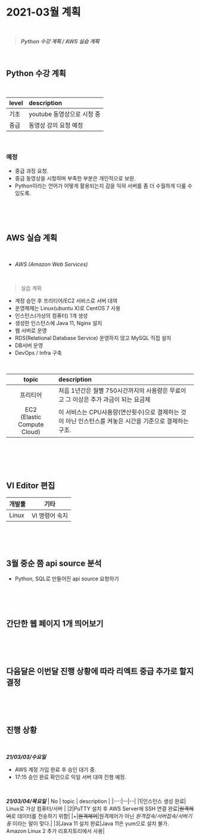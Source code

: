 # 2021-03월 계획

<br>

> ***Python 수강 계획 / AWS 실습 계획***

<br>

## Python 수강 계획

<br>

|level|description|
|--|:--|
|기초|youtube 동영상으로 시청 중|
|중급| 동영상 강의 요청 예정|

<br>

### 예정
- 중급 과정 요청.
- 중급 동영상을 시청하며 부족한 부분은 개인적으로 보완.
- Python이라는 언어가 어떻게 활용되는지 감을 익혀 서버를 좀 더 수월하게 다룰 수 있도록.

<br>
<br>
<br>

## AWS 실습 계획

<br>

- *AWS (Amazon Web Services)*

<br>

> 실습 계획
- 계정 승인 후 프리티어/EC2 서비스로 서버 대여
- 운영체제는 Linux(ubuntu X)로 CentOS 7 사용
- 인스턴스(가상의 컴퓨터) 1개 생성
- 생성한 인스턴스에 Java 11, Nginx 설치
- 웹 서버로 운영 
- RDS(Relational Database Service) 운영하지 않고 MySQL 직접 설치
- DB서버 운영
- DevOps / Infra 구축 

<br>

|topic|description|
|:--:|:--|
|프리티어|처음 1년간은 월별 750시간까지의 사용량은 무료이고 그 이상은 추가 과금이 되는 요금제|
|EC2 <br>(Elastic Compute Cloud)| 이 서비스는 CPU사용량(연산횟수)으로 결제하는 것이 아닌 인스턴스를 켜놓은 시간을 기준으로 결제하는 구조.

<br>
<br>
<br>
<br>

## VI Editor 편집 
|개발툴|기타|
|--|--|
|Linux|VI 명령어 숙지|



<br>
<br>
<br>


## 3월 중순 쯤 api source 분석 
- Python, SQL로 만들어진 api source 요청하기


<br>
<br>
<br>

## 간단한 웹 페이지 1개 띄어보기 


<br>
<br>
<br>

## 다음달은 이번달 진행 상황에 따라 리엑트 중급 추가로 할지 결정

<br>
<br>
<br>


## 진행 상황

<br>

***21/03/03/수요일***
- AWS 계정 가입 완료 후 승인 대기 중.
- 17:15 승인 완료 확인으로 익일 서버 대여 진행 예정.

<br>

***21/03/04/목요일***
| No | topic | description |
|:--:|--|--|
|1|인스턴스 생성 완료| Linux로 가상 컴퓨터/서버 |
|2|PuTTY 설치 후 AWS Server에 SSH 연결 완료|~~원격제어~~로 데이터를 전송하기 위함| 
|+|~~원격제어~~|원격제어가 아닌 *원격접속/서버접속/서버기동* 이라는 말이 맞다.|
|3|Java 11 설치 완료|Java 11은 yum으로 설치 불가.<br>Amazon Linux 2 추가 리포지토리에서 사용|






